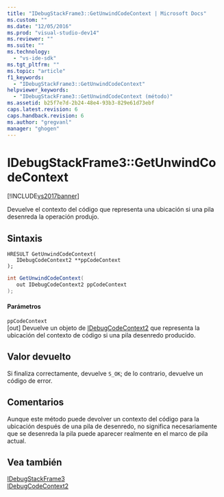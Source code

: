 ```yaml
---
title: "IDebugStackFrame3::GetUnwindCodeContext | Microsoft Docs"
ms.custom: ""
ms.date: "12/05/2016"
ms.prod: "visual-studio-dev14"
ms.reviewer: ""
ms.suite: ""
ms.technology: 
  - "vs-ide-sdk"
ms.tgt_pltfrm: ""
ms.topic: "article"
f1_keywords: 
  - "IDebugStackFrame3::GetUnwindCodeContext"
helpviewer_keywords: 
  - "IDebugStackFrame3::GetUnwindCodeContext (método)"
ms.assetid: b25f7e7d-2b24-48e4-93b3-829e61d73ebf
caps.latest.revision: 6
caps.handback.revision: 6
ms.author: "gregvanl"
manager: "ghogen"
---
```

# IDebugStackFrame3::GetUnwindCodeContext
[!INCLUDE[vs2017banner](../../../code-quality/includes/vs2017banner.md)]

Devuelve el contexto del código que representa una ubicación si una pila desenreda la operación produjo.  
  
## Sintaxis  
  
```cpp#  
HRESULT GetUnwindCodeContext(  
   IDebugCodeContext2 **ppCodeContext  
);  
```  
  
```c#  
int GetUnwindCodeContext(  
   out IDebugCodeContext2 ppCodeContext  
);  
```  
  
#### Parámetros  
 `ppCodeContext`  
 \[out\]  Devuelve un objeto de [IDebugCodeContext2](../../../extensibility/debugger/reference/idebugcodecontext2.md) que representa la ubicación del contexto de código si una pila desenredo producido.  
  
## Valor devuelto  
 Si finaliza correctamente, devuelve `S_OK`; de lo contrario, devuelve un código de error.  
  
## Comentarios  
 Aunque este método puede devolver un contexto del código para la ubicación después de una pila de desenredo, no significa necesariamente que se desenreda la pila puede aparecer realmente en el marco de pila actual.  
  
## Vea también  
 [IDebugStackFrame3](../../../extensibility/debugger/reference/idebugstackframe3.md)   
 [IDebugCodeContext2](../../../extensibility/debugger/reference/idebugcodecontext2.md)
